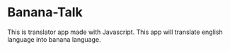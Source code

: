 # Banana-Talk

 This is translator app made with Javascript. This app will translate english language into banana language.